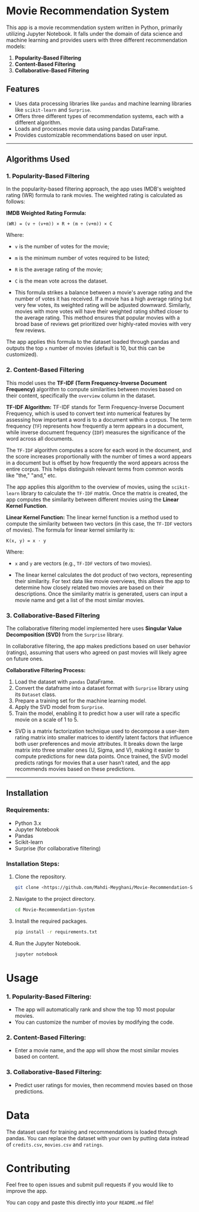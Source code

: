 # Movie Recommendation System

This app is a movie recommendation system written in Python, primarily utilizing Jupyter Notebook. It falls under the domain of data science and machine learning and provides users with three different recommendation models:

1. **Popularity-Based Filtering**
2. **Content-Based Filtering**
3. **Collaborative-Based Filtering**

## Features

- Uses data processing libraries like `pandas` and machine learning libraries like `scikit-learn` and `Surprise`.
- Offers three different types of recommendation systems, each with a different algorithm.
- Loads and processes movie data using pandas DataFrame.
- Provides customizable recommendations based on user input.

---

## Algorithms Used

### 1. Popularity-Based Filtering
In the popularity-based filtering approach, the app uses IMDB's weighted rating (WR) formula to rank movies. The weighted rating is calculated as follows:

**IMDB Weighted Rating Formula:**
```
(WR) = (v ÷ (v+m)) × R + (m ÷ (v+m)) × C
```

Where:
- `v` is the number of votes for the movie;
- `m` is the minimum number of votes required to be listed;
- `R` is the average rating of the movie;
- `C` is the mean vote across the dataset.

-  This formula strikes a balance between a movie's average rating and the number of votes it has received. If a movie has a high average rating but very few votes, its weighted rating will be adjusted downward. Similarly, movies with more votes will have their weighted rating shifted closer to the average rating. This method ensures that popular movies with a broad base of reviews get prioritized over highly-rated movies with very few reviews.

The app applies this formula to the dataset loaded through pandas and outputs the top `x` number of movies (default is 10, but this can be customized).

### 2. Content-Based Filtering
This model uses the **TF-IDF (Term Frequency-Inverse Document Frequency)** algorithm to compute similarities between movies based on their content, specifically the `overview` column in the dataset.

**TF-IDF Algorithm:**
TF-IDF stands for Term Frequency-Inverse Document Frequency, which is used to convert text into numerical features by assessing how important a word is to a document within a corpus. The term frequency (`TF`) represents how frequently a term appears in a document, while inverse document frequency (`IDF`) measures the significance of the word across all documents.

The `TF-IDF` algorithm computes a score for each word in the document, and the score increases proportionally with the number of times a word appears in a document but is offset by how frequently the word appears across the entire corpus. This helps distinguish relevant terms from common words like "the," "and," etc.

The app applies this algorithm to the overview of movies, using the `scikit-learn` library to calculate the `TF-IDF` matrix. Once the matrix is created, the app computes the similarity between different movies using the **Linear Kernel Function**.

**Linear Kernel Function:**
The linear kernel function is a method used to compute the similarity between two vectors (in this case, the `TF-IDF` vectors of movies). The formula for linear kernel similarity is:
```
K(x, y) = x · y
```
Where:
- `x` and `y` are vectors (e.g., `TF-IDF` vectors of two movies).

- The linear kernel calculates the dot product of two vectors, representing their similarity. For text data like movie overviews, this allows the app to determine how closely related two movies are based on their descriptions. Once the similarity matrix is generated, users can input a movie name and get a list of the most similar movies.

### 3. Collaborative-Based Filtering
The collaborative filtering model implemented here uses **Singular Value Decomposition (SVD)** from the `Surprise` library.

In collaborative filtering, the app makes predictions based on user behavior (ratings), assuming that users who agreed on past movies will likely agree on future ones.

**Collaborative Filtering Process:**
1. Load the dataset with `pandas` DataFrame.
2. Convert the dataframe into a dataset format with `Surprise` library using its `Dataset` class.
3. Prepare a training set for the machine learning model.
4. Apply the SVD model from `Surprise`.
5. Train the model, enabling it to predict how a user will rate a specific movie on a scale of 1 to 5.

- SVD is a matrix factorization technique used to decompose a user-item rating matrix into smaller matrices to identify latent factors that influence both user preferences and movie attributes. It breaks down the large matrix into three smaller ones (U, Sigma, and V), making it easier to compute predictions for new data points. Once trained, the SVD model predicts ratings for movies that a user hasn’t rated, and the app recommends movies based on these predictions.

---

## Installation

### Requirements:
- Python 3.x
- Jupyter Notebook
- Pandas
- Scikit-learn
- Surprise (for collaborative filtering)

### Installation Steps:
1. Clone the repository.
   ```bash
   git clone <https://github.com/Mahdi-Meyghani/Movie-Recommendation-System.git>

2. Navigate to the project directory.
   ```bash
   cd Movie-Recommendation-System

3. Install the required packages.
   ```bash
   pip install -r requirements.txt

4. Run the Jupyter Notebook.
   ```bash
   jupyter notebook

# Usage
### 1. Popularity-Based Filtering:
- The app will automatically rank and show the top 10 most popular movies.
- You can customize the number of movies by modifying the code.

### 2. Content-Based Filtering:
- Enter a movie name, and the app will show the most similar movies based on content.

### 3. Collaborative-Based Filtering:
- Predict user ratings for movies, then recommend movies based on those predictions.

# Data
The dataset used for training and recommendations is loaded through pandas. You can replace the dataset with your own by putting data instead of `credits.csv`, `movies.csv` and `ratings`.

# Contributing
Feel free to open issues and submit pull requests if you would like to improve the app.

You can copy and paste this directly into your `README.md` file!
